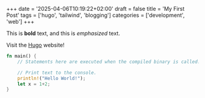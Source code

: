 +++
date = '2025-04-06T10:19:22+02:00'
draft = false
title = 'My First Post'
tags = ['hugo', 'tailwind', 'blogging']
categories = ['development', 'web']
+++


This is **bold** text, and this is *emphasized* text.

Visit the [Hugo](https://gohugo.io) website!

```rust
fn main() {
    // Statements here are executed when the compiled binary is called.

    // Print text to the console.
    println!("Hello World!");
    let x = 1+2;
}
```